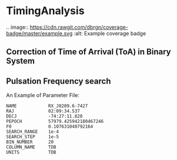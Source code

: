 # TimingAnalysis
.. image:: https://cdn.rawgit.com/dbrgn/coverage-badge/master/example.svg
    :alt: Example coverage badge

## Correction of Time of Arrival (ToA) in Binary System
## Pulsation Frequency search
An Example of Parameter File:

```
NAME            RX_J0209.6-7427                                                                                                   
RAJ             02:09:34.537
DECJ            -74:27:11.820
PEPOCH          57979.425942180467246
F0              0.107631040792164
SEARCH_RANGE    1e-4
SEARCH_STEP     1e-5
BIN_NUMBER      20
COLUMN_NAME     TDB
UNITS           TDB 
```

